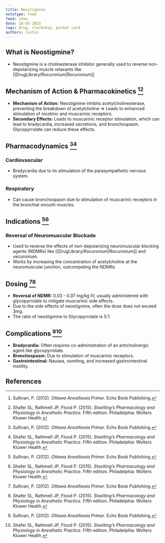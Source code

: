 ```yaml
---
title: Neostigmine
notetype: feed
feed: show
date: 18-05-2023
tags: Drug, clerkship, pocket card 
authors: Justin
---
```


## What is Neostigmine?
- Neostigmine is a cholinesterase inhibitor generally used to reverse non-depolarizing muscle relaxants like [[DrugLibrary/Rocuronium|Rocuronium]] 

## Mechanism of Action & Pharmacokinetics [^1][^2]
- **Mechanism of Action:** Neostigmine inhibits acetylcholinesterase, preventing the breakdown of acetylcholine => Leads to enhanced stimulation of nicotinic and muscarinic receptors.
- **Secondary Effects:** Leads to muscarinic receptor stimulation, which can lead to bradycardia, increased secretions, and bronchospasm. Glycopyrrolate can reduce these effects.

## Pharmacodynamics [^1][^2]
### Cardiovascular
- Bradycardia due to its stimulation of the parasympathetic nervous system.

### Respiratory
- Can cause bronchospasm due to stimulation of muscarinic receptors in the bronchial smooth muscles.

## Indications [^1][^2]
### Reversal of Neuromuscular Blockade
- Used to reverse the effects of non-depolarizing neuromuscular blocking agents (NDMRs) like [[DrugLibrary/Rocuronium|Rocuronium]]  and vecuronium.
- Works by increasing the concentration of acetylcholine at the neuromuscular junction, outcompeting the NDMRs

## Dosing [^1][^2]
- **Reversal of NDMR:** 0.03 - 0.07 mg/kg IV, usually administered with glycopyrrolate to mitigate muscarinic side effects.
- Due to the side effects of neostigmine, often the dose does not exceed 3mg.
- The ratio of neostigmine to Glycopyrrolate is 5:1. 

## Complications  [^1][^2]
- **Bradycardia:** Often requires co-administration of an anticholinergic agent like glycopyrrolate.
- **Bronchospasm:** Due to stimulation of muscarinic receptors.
- **Gastrointestinal:** Nausea, vomiting, and increased gastrointestinal motility.

## References
[^1]: Sullivan, P. (2012). *Ottawa Anesthesia Primer.* Echo Book Publishing.
[^2]: Shafer SL, Rathmell JP, Flood P. (2015). *Stoelting’s Pharmacology and Physiology in Anesthetic Practice.* Fifth edition. Philadelphia: Wolters Kluwer Health.
